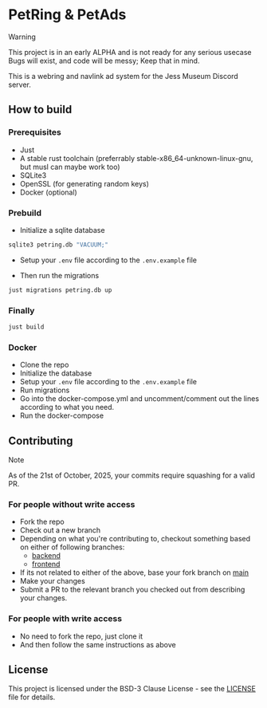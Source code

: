 # PetRing & PetAds

> [!WARNING]
> This project is in an early ALPHA and is not ready for any serious usecase
> Bugs will exist, and code will be messy; Keep that in mind.

This is a webring and navlink ad system for the Jess Museum Discord server.

## How to build

### Prerequisites

- Just
- A stable rust toolchain
  (preferrably stable-x86_64-unknown-linux-gnu, but musl can maybe work too)
- SQLite3
- OpenSSL (for generating random keys)
- Docker (optional)

### Prebuild

- Initialize a sqlite database

```bash
sqlite3 petring.db "VACUUM;"
```

- Setup your `.env` file according to the `.env.example` file

- Then run the migrations

```bash
just migrations petring.db up
```

### Finally

```bash
just build
```

### Docker

- Clone the repo
- Initialize the database
- Setup your `.env` file according to the `.env.example` file
- Run migrations
- Go into the docker-compose.yml and uncomment/comment out the lines according to what you need.
- Run the docker-compose

## Contributing

> [!NOTE]
> As of the 21st of October, 2025, your commits require squashing for a valid PR.

### For people without write access

- Fork the repo
- Check out a new branch
- Depending on what you're contributing to,
  checkout something based on either of following branches:
  - [backend](https://github.com/h4rldev/petring/tree/backend)
  - [frontend](https://github.com/h4rldev/petring/tree/frontend)
- If its not related to either of the above, base your fork branch on [main](https://github.com/h4rldev/petring/tree/main)
- Make your changes
- Submit a PR to the relevant branch you checked out from
  describing your changes.

### For people with write access

- No need to fork the repo, just clone it
- And then follow the same instructions as above

## License

This project is licensed under the BSD-3 Clause License -
see the [LICENSE](LICENSE) file for details.

